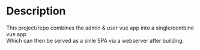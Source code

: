 # Description
This project/repo combines the admin & user vue app into a single/combine vue app<br />
Which can then be served as a sinle SPA via a webserver after building.